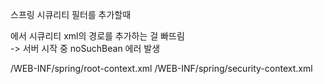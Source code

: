 스프링 시큐리티 필터를 추가할때

<param-value>에서 시큐리티 xml의 경로를 추가하는 걸 빠뜨림  
-> 서버 시작 중 noSuchBean 에러 발생


<param-value>
		/WEB-INF/spring/root-context.xml
		/WEB-INF/spring/security-context.xml
</param-value>

